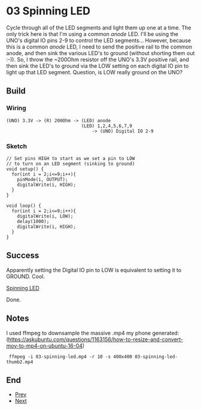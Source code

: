# 03 Spinning LED

Cycle through all of the LED segments and light them up one at a time. The only trick here is that I'm using a common *anode* LED. I'll be using the UNO's digital IO pins 2-9 to control the LED segments... However, because this is a common *anode* LED, I need to send the positive rail to the common anode, and then sink the various LED's to ground (without shorting them out :-)). So, I throw the ~200Ohm resistor off the UNO's 3.3V positive rail, and then sink the LED's to ground via the LOW setting on each digital IO pin to light up that LED segment. Question, is LOW really ground on the UNO?

## Build

### Wiring

    (UNO) 3.3V -> (R) 200Ohm -> (LED) anode
                                (LED) 1,2,4,5,6,7,9 
                                    -> (UNO) Digital IO 2-9

### Sketch

    // Set pins HIGH to start as we set a pin to LOW
    // to turn on an LED segment (sinking to ground)
    void setup() {
      for(int i = 2;i<=9;i++){
        pinMode(i, OUTPUT);
        digitalWrite(i, HIGH);
      }
    }

    void loop() {
      for(int i = 2;i<=9;i++){
        digitalWrite(i, LOW);
        delay(1000);
        digitalWrite(i, HIGH);
      }
    }

## Success

Apparently setting the Digital IO pin to LOW is equivalent to setting it to GROUND. Cool.

[Spinning LED](resources/03-spinning-led-thumb2.mp4)

Done.

## Notes

I used ffmpeg to downsample the massive .mp4 my phone generated:
(https://askubuntu.com/questions/1163156/how-to-resize-and-convert-mov-to-mp4-on-ubuntu-16-04)

     ffmpeg -i 03-spinning-led.mp4 -r 10 -s 400x400 03-spinning-led-thumb2.mp4

##  End

* [Prev](../02-multisegment-led-arduino-uno/readme.md)
* [Next](../04-multi-segment-characters/readme.md)
